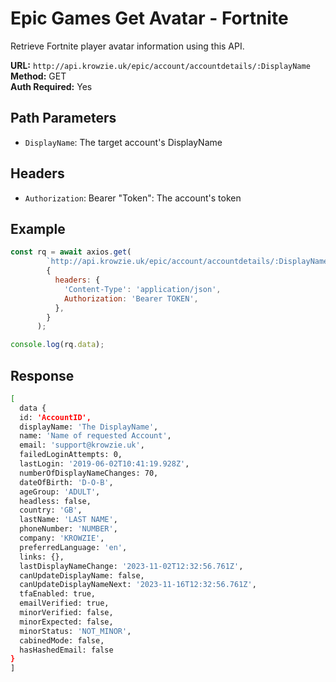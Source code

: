 # Epic Games Get Avatar - Fortnite

Retrieve Fortnite player avatar information using this API.

**URL:** `http://api.krowzie.uk/epic/account/accountdetails/:DisplayName`  
**Method:** GET  
**Auth Required:** Yes

## Path Parameters

- `DisplayName`: The target account's DisplayName

## Headers

- `Authorization`: Bearer "Token": The account's token

## Example
```javascript
const rq = await axios.get(
        `http://api.krowzie.uk/epic/account/accountdetails/:DisplayName`,
        {
          headers: {
            'Content-Type': 'application/json',
            Authorization: 'Bearer TOKEN',
          },
        }
      );

console.log(rq.data);
```

## Response

```bash
[
  data {
  id: 'AccountID',
  displayName: 'The DisplayName',
  name: 'Name of requested Account',
  email: 'support@krowzie.uk',
  failedLoginAttempts: 0,
  lastLogin: '2019-06-02T10:41:19.928Z',
  numberOfDisplayNameChanges: 70,
  dateOfBirth: 'D-O-B',
  ageGroup: 'ADULT',
  headless: false,
  country: 'GB',
  lastName: 'LAST NAME',
  phoneNumber: 'NUMBER',
  company: 'KROWZIE',
  preferredLanguage: 'en',
  links: {},
  lastDisplayNameChange: '2023-11-02T12:32:56.761Z',
  canUpdateDisplayName: false,
  canUpdateDisplayNameNext: '2023-11-16T12:32:56.761Z',
  tfaEnabled: true,
  emailVerified: true,
  minorVerified: false,
  minorExpected: false,
  minorStatus: 'NOT_MINOR',
  cabinedMode: false,
  hasHashedEmail: false
}
]
```


